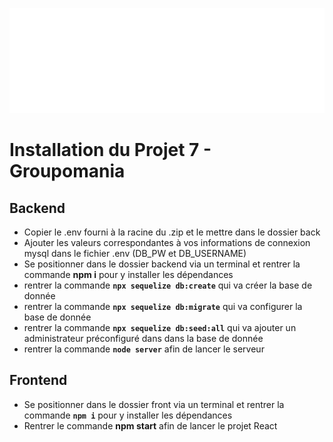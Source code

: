 <p align="center">
<img src="front\public\images\logos\logo-for-gihub.png">
</p>

# Installation du Projet 7 - Groupomania

## Backend

- Copier le .env fourni à la racine du .zip et le mettre dans le dossier back
- Ajouter les valeurs correspondantes à vos informations de connexion mysql dans le fichier .env (DB_PW et DB_USERNAME)
- Se  positionner dans le dossier backend via un terminal et rentrer la commande **npm i** pour y installer les dépendances
- rentrer la commande **`npx sequelize db:create`** qui va créer la base de donnée
- rentrer la commande **`npx sequelize db:migrate`** qui va configurer la base de donnée
- rentrer la commande **`npx sequelize db:seed:all`** qui va ajouter un administrateur préconfiguré dans dans la base de donnée
- rentrer la commande **`node server`** afin de lancer le serveur

## Frontend

- Se positionner dans le dossier front via un terminal et rentrer la commande **`npm i`** pour y installer les dépendances
- Rentrer le commande **npm start**  afin de lancer le projet React